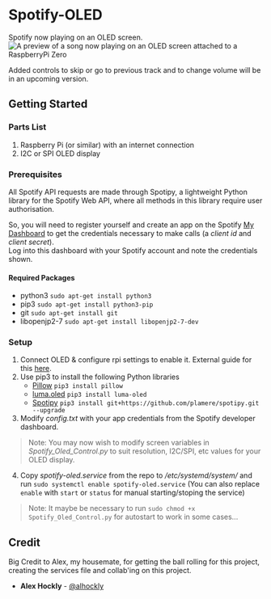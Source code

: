 # Spotify-OLED
Spotify now playing on an OLED screen. 
![A preview of a song now playing on an OLED screen attached to a RaspberryPi Zero](https://github.com/conorhennessy/Spotify-OLED-control/blob/master/Serving_Suggestion.jpg)

Added controls to skip or go to previous track and to change volume will be in an upcoming version.

## Getting Started

### Parts List
1. Raspberry Pi (or similar) with an internet connection
2. I2C or SPI OLED display

### Prerequisites  
All Spotify API requests are made through Spotipy, a lightweight Python library for the Spotify Web API, where all methods in this library require user authorisation.   

So, you will need to register yourself and create an app on the Spotify [My Dashboard](https://developer.spotify.com/dashboard/applications) to get the credentials necessary to make calls (a *client id* and *client secret*).   
Log into this dashboard with your Spotify account and note the credentials shown.

#### Required Packages
- python3 `sudo apt-get install python3`
- pip3 `sudo apt-get install python3-pip`
- git `sudo apt-get install git`
- libopenjp2-7 `sudo apt-get install libopenjp2-7-dev`
	
### Setup
1. Connect OLED & configure rpi settings to enable it. External guide for this [here](http://codelectron.com/setup-oled-display-raspberry-pi-python/).
2. Use pip3 to install the following Python libraries
	- [Pillow](https://github.com/python-pillow/Pillow) `pip3 install pillow`
	- [luma.oled](https://github.com/rm-hull/luma.oled) `pip3 install luma-oled`
	- [Spotipy](https://spotipy.readthedocs.io/en/2.12.0/) `pip3 install git+https://github.com/plamere/spotipy.git --upgrade`
3. Modify *config.txt* with your app credentials from the Spotify developer dashboard.
> Note: You may now wish to modify screen variables in *Spotify_Oled_Control.py* to suit resolution, I2C/SPI, etc values for your OLED display.
4. Copy *spotify-oled.service* from the repo to */etc/systemd/system/* and run `sudo systemctl enable spotify-oled.service` (You can also replace `enable` with `start` or `status` for manual starting/stoping the service)
> Note: It maybe be necessary to run `sudo chmod +x Spotify_Oled_Control.py` for autostart to work in some cases...

## Credit
Big Credit to Alex, my housemate, for getting the ball rolling for this project, creating the services file and collab'ing on this project.
* **Alex Hockly** - [@alhockly](https://github.com/alhockly)